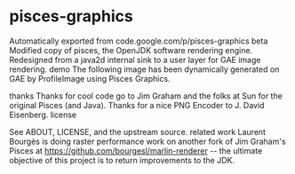 # pisces-graphics
Automatically exported from code.google.com/p/pisces-graphics
beta
Modified copy of pisces, the OpenJDK software rendering engine.
Redesigned from a java2d internal sink to a user layer for GAE image rendering.
demo
The following image has been dynamically generated on GAE by ProfileImage using Pisces Graphics.

thanks
Thanks for cool code go to Jim Graham and the folks at Sun for the original Pisces (and Java).
Thanks for a nice PNG Encoder to J. David Eisenberg.
license

See ABOUT, LICENSE, and the upstream source.
related work
Laurent Bourgès is doing raster performance work on another fork of Jim Graham's Pisces at https://github.com/bourgesl/marlin-renderer -- the ultimate objective of this project is to return improvements to the JDK.
